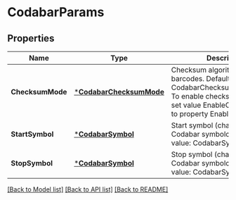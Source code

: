 # CodabarParams

## Properties
Name | Type | Description | Notes
------------ | ------------- | ------------- | -------------
**ChecksumMode** | [***CodabarChecksumMode**](CodabarChecksumMode.md) | Checksum algorithm for Codabar barcodes. Default value: CodabarChecksumMode.Mod16. To enable checksum calculation set value EnableChecksum.Yes to property EnableChecksum. | [optional] [default to null]
**StartSymbol** | [***CodabarSymbol**](CodabarSymbol.md) | Start symbol (character) of Codabar symbology. Default value: CodabarSymbol.A | [optional] [default to null]
**StopSymbol** | [***CodabarSymbol**](CodabarSymbol.md) | Stop symbol (character) of Codabar symbology. Default value: CodabarSymbol.A | [optional] [default to null]

[[Back to Model list]](../README.md#documentation-for-models) [[Back to API list]](../README.md#documentation-for-api-endpoints) [[Back to README]](../README.md)


